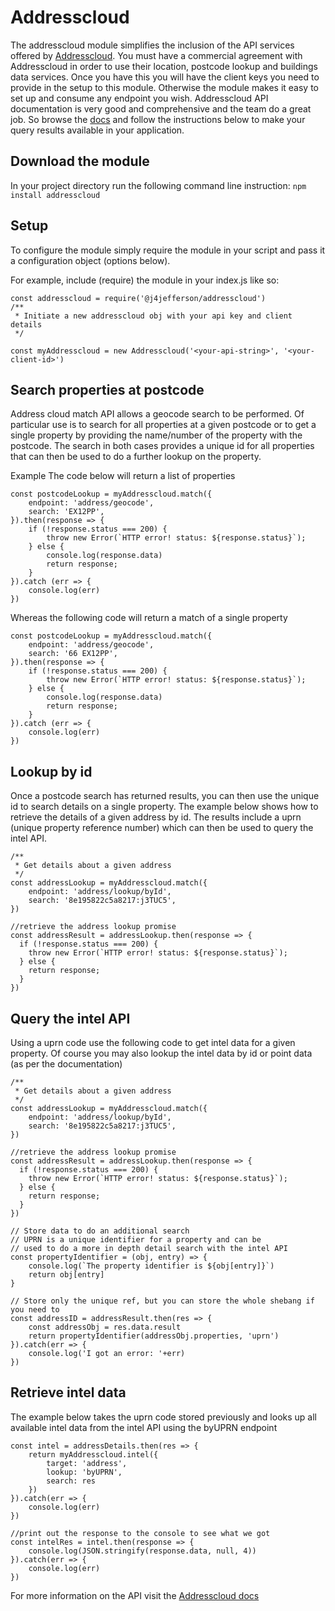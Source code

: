 # Addresscloud

The addresscloud module simplifies the inclusion of the API services offered by [Addresscloud](https://addresscloud.com). You must have a commercial agreement with Addresscloud in order to use their location, postcode lookup and buildings data services. Once you have this you will have the client keys you need to provide in the setup to this module. Otherwise the module makes it easy to set up and consume any endpoint you wish. Addresscloud API documentation is very good and comprehensive and the team do a great job. So browse the [docs](https://docs.addresscloud.com) and follow the instructions below to make your query results available in your application.

## Download the module

In your project directory run the following command line instruction:
`npm install addresscloud`

## Setup

To configure the module simply require the module in your script and pass it a configuration object (options below).

For example, include (require) the module in your index.js like so:

```
const addresscloud = require('@j4jefferson/addresscloud')
/**
 * Initiate a new addresscloud obj with your api key and client details
 */

const myAddresscloud = new Addresscloud('<your-api-string>', '<your-client-id>')
```

## Search properties at postcode

Address cloud match API allows a geocode search to be performed. Of particular use is to search for all properties at a given postcode or to get a single property by providing the name/number of the property with the postcode. The search in both cases provides a unique id for all properties that can then be used to do a further lookup on the property.

Example
The code below will return a list of properties

```
const postcodeLookup = myAddresscloud.match({
	endpoint: 'address/geocode',
	search: 'EX12PP',
}).then(response => {
	if (!response.status === 200) {
		throw new Error(`HTTP error! status: ${response.status}`);
	} else {
		console.log(response.data)
		return response;
	}
}).catch (err => {
	console.log(err)
})
```

Whereas the following code will return a match of a single property

```
const postcodeLookup = myAddresscloud.match({
	endpoint: 'address/geocode',
	search: '66 EX12PP',
}).then(response => {
	if (!response.status === 200) {
		throw new Error(`HTTP error! status: ${response.status}`);
	} else {
		console.log(response.data)
		return response;
	}
}).catch (err => {
	console.log(err)
})
```

## Lookup by id

Once a postcode search has returned results, you can then use the unique id to search details on a single property. The example below shows how to retrieve the details of a given address by id. The results include a uprn (unique property reference number) which can then be used to query the intel API.

```
/**
 * Get details about a given address
 */
const addressLookup = myAddresscloud.match({
	endpoint: 'address/lookup/byId',
	search: '8e195822c5a8217:j3TUC5',
})

//retrieve the address lookup promise
const addressResult = addressLookup.then(response => {
  if (!response.status === 200) {
    throw new Error(`HTTP error! status: ${response.status}`);
  } else {
    return response;
  }
})
```

## Query the intel API

Using a uprn code use the following code to get intel data for a given property. Of course you may also lookup the intel data by id or point data (as per the documentation)

```
/**
 * Get details about a given address
 */
const addressLookup = myAddresscloud.match({
	endpoint: 'address/lookup/byId',
	search: '8e195822c5a8217:j3TUC5',
})

//retrieve the address lookup promise
const addressResult = addressLookup.then(response => {
  if (!response.status === 200) {
    throw new Error(`HTTP error! status: ${response.status}`);
  } else {
    return response;
  }
})

// Store data to do an additional search
// UPRN is a unique identifier for a property and can be
// used to do a more in depth detail search with the intel API
const propertyIdentifier = (obj, entry) => {
	console.log(`The property identifier is ${obj[entry]}`)
	return obj[entry]
}

// Store only the unique ref, but you can store the whole shebang if you need to
const addressID = addressResult.then(res => {
	const addressObj = res.data.result
	return propertyIdentifier(addressObj.properties, 'uprn')
}).catch(err => {
	console.log('I got an error: '+err)
})
```

## Retrieve intel data

The example below takes the uprn code stored previously and looks up all available intel data from the intel API using the byUPRN endpoint

```
const intel = addressDetails.then(res => {
	return myAddresscloud.intel({
		target: 'address',
		lookup: 'byUPRN',
		search: res
	})
}).catch(err => {
	console.log(err)
})

//print out the response to the console to see what we got
const intelRes = intel.then(response => {
	console.log(JSON.stringify(response.data, null, 4))
}).catch(err => {
	console.log(err)
})
```

For more information on the API visit the [Addresscloud docs](https://docs.addresscloud.com/)
